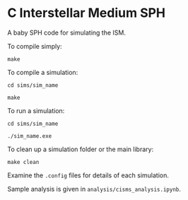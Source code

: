 # C Interstellar Medium SPH

A baby SPH code for simulating the ISM.

To compile simply:

```make```

To compile a simulation:

```cd sims/sim_name```

```make```

To run a simulation:

```cd sims/sim_name```

```./sim_name.exe```

To clean up a simulation folder or the main library:

```make clean```

Examine the `.config` files for details of each simulation.

Sample analysis is given in `analysis/cisms_analysis.ipynb`. 
